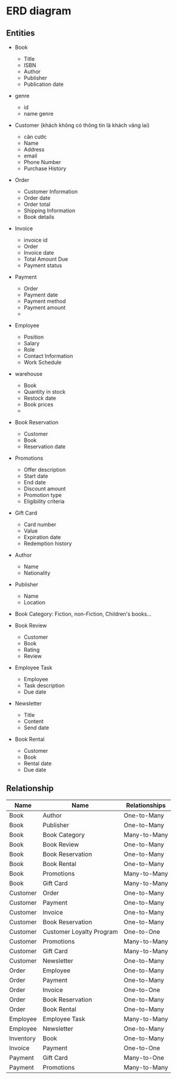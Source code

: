 # ERD diagram

## Entities

- Book
  + Title
  + ISBN
  + Author
  + Publisher
  + Publication date

- genre
  + id
  + name genre

- Customer (khách không có thông tin là khách vãng lai)
  + căn cước
  + Name
  + Address
  + email
  + Phone Number
  + Purchase History

- Order
  + Customer Information
  + Order date
  + Order total
  + Shipping Information
  + Book details

- Invoice
  + invoice id
  + Order
  + Invoice date
  + Total Amount Due
  + Payment status

- Payment
  + Order
  + Payment date
  + Payment method
  + Payment amount
  +

- Employee
  + Position
  + Salary
  + Role
  + Contact Information
  + Work Schedule

- warehouse
  - Book
  - Quantity in stock
  - Restock date
  - Book prices
  -

- Book Reservation
  - Customer
  - Book
  - Reservation date

- Promotions
  - Offer description
  - Start date
  - End date
  - Discount amount
  - Promotion type
  - Eligibility criteria
- Gift Card
  - Card number
  - Value
  - Expiration date
  - Redemption history
- Author
  - Name
  - Nationality
- Publisher
  - Name
  - Location
- Book Category: Fiction, non-Fiction, Children's books...
- Book Review
  - Customer
  - Book
  - Rating
  - Review
- Employee Task
  - Employee
  - Task description
  - Due date
- Newsletter
  - Title
  - Content
  - Send date
- Book Rental
  - Customer
  - Book
  - Rental date
  - Due date

## Relationship

| Name      | Name                     | Relationships |
| --------- | ------------------------ | ------------- |
| Book      | Author                   | One-to-Many   |
| Book      | Publisher                | One-to-Many   |
| Book      | Book Category            | Many-to-Many  |
| Book      | Book Review              | One-to-Many   |
| Book      | Book Reservation         | One-to-Many   |
| Book      | Book Rental              | One-to-Many   |
| Book      | Promotions               | Many-to-Many  |
| Book      | Gift Card                | Many-to-Many  |
| Customer  | Order                    | One-to-Many   |
| Customer  | Payment                  | One-to-Many   |
| Customer  | Invoice                  | One-to-Many   |
| Customer  | Book Reservation         | One-to-Many   |
| Customer  | Customer Loyalty Program | One-to-One    |
| Customer  | Promotions               | Many-to-Many  |
| Customer  | Gift Card                | Many-to-Many  |
| Customer  | Newsletter               | One-to-Many   |
| Order     | Employee                 | One-to-Many   |
| Order     | Payment                  | One-to-Many   |
| Order     | Invoice                  | One-to-One    |
| Order     | Book Reservation         | One-to-Many   |
| Order     | Book Rental              | One-to-Many   |
| Employee  | Employee Task            | Many-to-Many  |
| Employee  | Newsletter               | One-to-Many   |
| Inventory | Book                     | One-to-Many   |
| Invoice   | Payment                  | One-to-One    |
| Payment   | Gift Card                | Many-to-One   |
| Payment   | Promotions               | Many-to-Many  |

